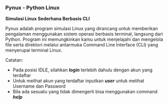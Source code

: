### Pynux - Python Linux
**Simulasi Linux Sederhana Berbasis CLI**

Pynux adalah program simulasi Linux yang dirancang untuk memberikan pengalaman menggunakan sistem operasi berbasis terminal, langsung dari Python. Program ini memungkinkan kamu untuk menjelajahi dan mengelola file serta direktori melalui antarmuka Command Line Interface (CLI) yang menyerupai terminal Linux.

Catatan:
- Pada posisi IDLE, silahkan ***login*** terlebih dahulu dengan akun yang terdaftar
- Untuk melihat akun yang terdaftar inputkan ***user*** untuk melihat Username dan Password
- Bila ada sesuatu yang tidak dimengerti bisa menggunakan command ***help***
